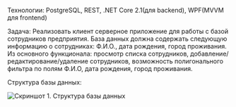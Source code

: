 Технологии: PostgreSQL, REST, .NET Core 2.1(для backend), WPF(MVVM для frontend)

Задача: Реализовать клиент серверное приложение для работы с базой сотрудников предприятия. База данных должна содержать следующую информацию о сотрудниках: Ф.И.О., дата рождения, город проживания. Из основного функционала: просмотр списка сотрудников, добавление/редактирование/удаление сотрудников, возможность полигонального фильтра по полям Ф.И.О, дата рождения, город проживания.

Структура базы данных:

![Скриншот 1. Структура базы данных](http://ipic.su/img/img7/fs/strukturaBD.1547054995.png)
